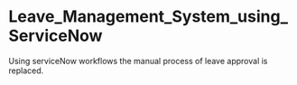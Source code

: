 # Leave_Management_System_using_ServiceNow
Using serviceNow workflows the manual process of leave approval is replaced.
